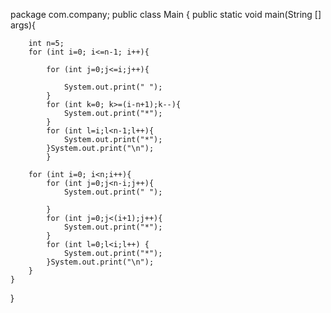 package com.company;
public class Main
{
    public static void main(String [] args){

        int n=5;
        for (int i=0; i<=n-1; i++){

            for (int j=0;j<=i;j++){

                System.out.print(" ");
            }
            for (int k=0; k>=(i-n+1);k--){
                System.out.print("*");
            }
            for (int l=i;l<n-1;l++){
                System.out.print("*");
            }System.out.print("\n");
            }

        for (int i=0; i<n;i++){
            for (int j=0;j<n-i;j++){
                System.out.print(" ");

            }
            for (int j=0;j<(i+1);j++){
                System.out.print("*");
            }
            for (int l=0;l<i;l++) {
                System.out.print("*");
            }System.out.print("\n");
        }
    }
}